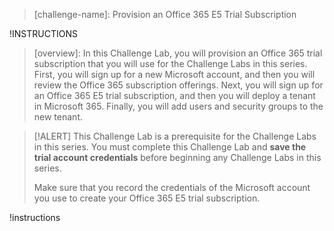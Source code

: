 > [challenge-name]: Provision an Office 365 E5 Trial Subscription

!INSTRUCTIONS[](https://raw.githubusercontent.com/LODSContent/Public-Templates/master/General/itpc-getting-started.md)

> [overview]: 
In this Challenge Lab, you will provision an Office 365 trial subscription that you will use for the Challenge Labs in this series. First, you will sign up for a new Microsoft account, and then you will review the Office 365 subscription offerings. Next, you will sign up for an Office 365 E5 trial subscription, and then you will deploy a tenant in Microsoft 365. Finally, you will add users and security groups to the new tenant. 

>[!ALERT] This Challenge Lab is a prerequisite for the Challenge Labs in this series. You must complete this Challenge Lab and **save the trial account credentials** before beginning any Challenge Labs in this series. 
>
>Make sure that you record the credentials of the Microsoft account you use to create your Office 365 E5 trial subscription.

!instructions[](https://raw.githubusercontent.com/LODSContent/ChallengeTemplates/master/Boilerplate/M365Disclaimer)

<!--- This should be the first task in any M365 Challenge Lab in a series. It exists in GitHub at https://raw.githubusercontent.com/LODSContent/ChallengeTemplates/master/Boilerplate/record_m365credentials.md

Add as: 

!instructions[](https://raw.githubusercontent.com/LODSContent/ChallengeTemplates/master/Boilerplate/record_m365credentials.md)

# Record your Microsoft 365 credentials

>[!ALERT] This Challenge Lab is part of a series. To complete this Challenge Lab, you will need the domain name and credentials of the Microsoft 365 trial account that you created in the **Provision an Office 365 E5 Trial Subscription** lab.

- Record the unique onmicrosoft.com domain of the Microsoft 365 tenant in the the following text box: 

    **Domain name**     
    @lab.TextBox(TenantName)

    >[!Note] For example, if your unique domain name is *Hexelo123456*.onmicrosoft.com, enter **Hexelo123456.onmicrosoft.com**.

- Record the password for the Microsoft 365 tenant administrator, Microsoft365Admin@@lab.Variable(TenantName), in the following text box:

    **Password**       
    @lab.TextBox(Password)
--->
